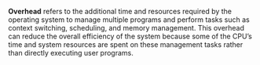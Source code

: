 **Overhead** refers to the additional time and resources required by the operating system to manage multiple programs and perform tasks such as context switching, scheduling, and memory management.
This overhead can reduce the overall efficiency of the system because some of the CPU’s time and system resources are spent on these management tasks rather than directly executing user programs.
